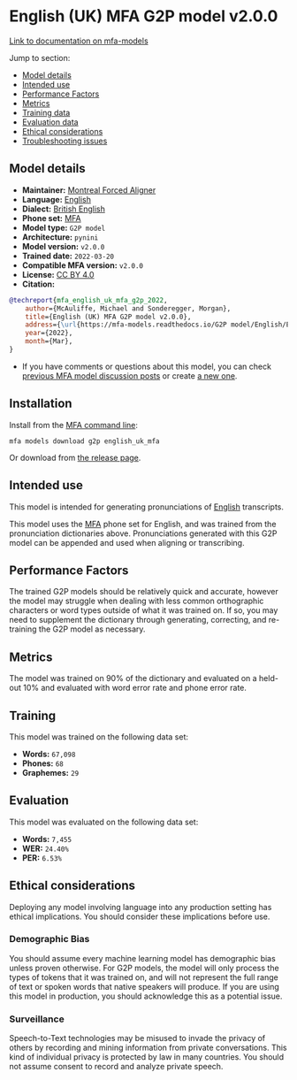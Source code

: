 
# English (UK) MFA G2P model v2.0.0

[Link to documentation on mfa-models](https://mfa-models.readthedocs.io/en/main/g2p/english_uk_mfa.html)

Jump to section:

- [Model details](#model-details)
- [Intended use](#intended-use)
- [Performance Factors](#performance-factors)
- [Metrics](#metrics)
- [Training data](#training-data)
- [Evaluation data](#evaluation-data)
- [Ethical considerations](#ethical-considerations)
- [Troubleshooting issues](#troubleshooting-issues)

## Model details

- **Maintainer:** [Montreal Forced Aligner](https://montreal-forced-aligner.readthedocs.io/)
- **Language:** [English](https://en.wikipedia.org/wiki/English_language)
- **Dialect:** [British English](https://en.wikipedia.org/wiki/British_English)
- **Phone set:** [MFA](https://mfa-models.readthedocs.io/en/refactor/mfa_phone_set.html#english)
- **Model type:** `G2P model`
- **Architecture:** `pynini`
- **Model version:** `v2.0.0`
- **Trained date:** `2022-03-20`
- **Compatible MFA version:** `v2.0.0`
- **License:** [CC BY 4.0](https://github.com/MontrealCorpusTools/mfa-models/tree/main/g2p/english/uk_mfa/v2.0.0/LICENSE)
- **Citation:**

```bibtex
@techreport{mfa_english_uk_mfa_g2p_2022,
	author={McAuliffe, Michael and Sonderegger, Morgan},
	title={English (UK) MFA G2P model v2.0.0},
	address={\url{https://mfa-models.readthedocs.io/G2P model/English/English (UK) MFA G2P model v2_0_0.html}},
	year={2022},
	month={Mar},
}
```

- If you have comments or questions about this model, you can check [previous MFA model discussion posts](https://github.com/MontrealCorpusTools/mfa-models/discussions?discussions_q=English+UK+MFA+G2P+model+v2.0.0) or create [a new one](https://github.com/MontrealCorpusTools/mfa-models/discussions/new).

## Installation

Install from the [MFA command line](https://montreal-forced-aligner.readthedocs.io/en/latest/user_guide/models/index.html):

```
mfa models download g2p english_uk_mfa
```

Or download from [the release page](https://github.com/MontrealCorpusTools/mfa-models/releases/tag/g2p-english_uk_mfa-v2.0.0).

## Intended use

This model is intended for generating pronunciations of [English](https://en.wikipedia.org/wiki/English_language) transcripts.

This model uses the [MFA](https://mfa-models.readthedocs.io/en/refactor/mfa_phone_set.html#english) phone set for English, and was trained from the pronunciation dictionaries above. Pronunciations generated with this G2P model can be appended and used when aligning or transcribing.

## Performance Factors

The trained G2P models should be relatively quick and accurate, however the model may struggle when dealing with less common orthographic characters or word types outside of what it was trained on. If so, you may need to supplement the dictionary through generating, correcting, and re-training the G2P model as necessary.

## Metrics

The model was trained on 90% of the dictionary and evaluated on a held-out 10% and evaluated with word error rate and phone error rate.

## Training

This model was trained on the following data set:


* **Words:** `67,098`
* **Phones:** `68`
* **Graphemes:** `29`

## Evaluation

This model was evaluated on the following data set:


* **Words:** `7,455`
* **WER:** `24.40%`
* **PER:** `6.53%`

## Ethical considerations

Deploying any model involving language into any production setting has ethical implications. You should consider these implications before use.

### Demographic Bias

You should assume every machine learning model has demographic bias unless proven otherwise. For G2P models, the model will only process the types of tokens that it was trained on, and will not represent the full range of text or spoken words that native speakers will produce. If you are using this model in production, you should acknowledge this as a potential issue.

### Surveillance

Speech-to-Text technologies may be misused to invade the privacy of others by recording and mining information from private conversations. This kind of individual privacy is protected by law in many countries. You should not assume consent to record and analyze private speech.
